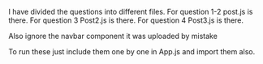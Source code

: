 I have divided the questions into different files.
For question 1-2 post.js is there.
For question 3 Post2.js is there.
For question 4 Post3.js is there.

Also ignore the navbar component it was uploaded by mistake


To run these just include them one by one in App.js and import them also.

